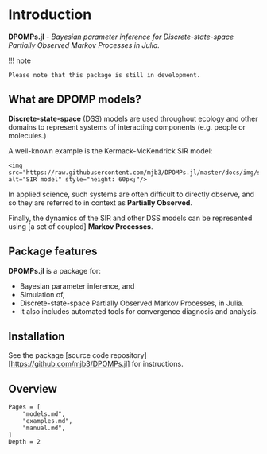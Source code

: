 # Introduction

**DPOMPs.jl** - *Bayesian parameter inference for Discrete-state-space Partially Observed Markov Processes in Julia.*

!!! note

    Please note that this package is still in development.

## What are DPOMP models?
**Discrete-state-space** (DSS) models are used throughout ecology and other domains to represent systems of interacting components (e.g. people or molecules.)

A well-known example is the Kermack-McKendrick SIR model:
```@raw html
<img src="https://raw.githubusercontent.com/mjb3/DPOMPs.jl/master/docs/img/sir.png" alt="SIR model" style="height: 60px;"/>
```

In applied science, such systems are often difficult to directly observe, and so they are referred to in context as **Partially Observed**.

Finally, the dynamics of the SIR and other DSS models can be represented using [a set of coupled] **Markov Processes**.

## Package features

**DPOMPs.jl** is a package for:

* Bayesian parameter inference, and
* Simulation of,
* Discrete-state-space Partially Observed Markov Processes, in Julia.
* It also includes automated tools for convergence diagnosis and analysis.

## Installation
See the package [source code repository][https://github.com/mjb3/DPOMPs.jl] for instructions.

## Overview

```@contents
Pages = [
    "models.md",
    "examples.md",
    "manual.md",
]
Depth = 2
```
